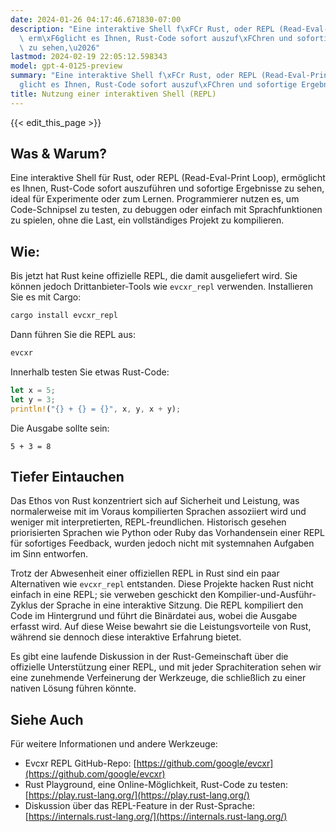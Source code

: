 ```yaml
---
date: 2024-01-26 04:17:46.671830-07:00
description: "Eine interaktive Shell f\xFCr Rust, oder REPL (Read-Eval-Print Loop),\
  \ erm\xF6glicht es Ihnen, Rust-Code sofort auszuf\xFChren und sofortige Ergebnisse\
  \ zu sehen,\u2026"
lastmod: 2024-02-19 22:05:12.598343
model: gpt-4-0125-preview
summary: "Eine interaktive Shell f\xFCr Rust, oder REPL (Read-Eval-Print Loop), erm\xF6\
  glicht es Ihnen, Rust-Code sofort auszuf\xFChren und sofortige Ergebnisse zu sehen,\u2026"
title: Nutzung einer interaktiven Shell (REPL)
---
```


{{< edit_this_page >}}

## Was & Warum?
Eine interaktive Shell für Rust, oder REPL (Read-Eval-Print Loop), ermöglicht es Ihnen, Rust-Code sofort auszuführen und sofortige Ergebnisse zu sehen, ideal für Experimente oder zum Lernen. Programmierer nutzen es, um Code-Schnipsel zu testen, zu debuggen oder einfach mit Sprachfunktionen zu spielen, ohne die Last, ein vollständiges Projekt zu kompilieren.

## Wie:
Bis jetzt hat Rust keine offizielle REPL, die damit ausgeliefert wird. Sie können jedoch Drittanbieter-Tools wie `evcxr_repl` verwenden. Installieren Sie es mit Cargo:

```sh
cargo install evcxr_repl
```

Dann führen Sie die REPL aus:

```sh
evcxr
```

Innerhalb testen Sie etwas Rust-Code:

```rust
let x = 5;
let y = 3;
println!("{} + {} = {}", x, y, x + y);
```

Die Ausgabe sollte sein:

```
5 + 3 = 8
```

## Tiefer Eintauchen
Das Ethos von Rust konzentriert sich auf Sicherheit und Leistung, was normalerweise mit im Voraus kompilierten Sprachen assoziiert wird und weniger mit interpretierten, REPL-freundlichen. Historisch gesehen priorisierten Sprachen wie Python oder Ruby das Vorhandensein einer REPL für sofortiges Feedback, wurden jedoch nicht mit systemnahen Aufgaben im Sinn entworfen.

Trotz der Abwesenheit einer offiziellen REPL in Rust sind ein paar Alternativen wie `evcxr_repl` entstanden. Diese Projekte hacken Rust nicht einfach in eine REPL; sie verweben geschickt den Kompilier-und-Ausführ-Zyklus der Sprache in eine interaktive Sitzung. Die REPL kompiliert den Code im Hintergrund und führt die Binärdatei aus, wobei die Ausgabe erfasst wird. Auf diese Weise bewahrt sie die Leistungsvorteile von Rust, während sie dennoch diese interaktive Erfahrung bietet.

Es gibt eine laufende Diskussion in der Rust-Gemeinschaft über die offizielle Unterstützung einer REPL, und mit jeder Sprachiteration sehen wir eine zunehmende Verfeinerung der Werkzeuge, die schließlich zu einer nativen Lösung führen könnte.

## Siehe Auch
Für weitere Informationen und andere Werkzeuge:
- Evcxr REPL GitHub-Repo: [https://github.com/google/evcxr](https://github.com/google/evcxr)
- Rust Playground, eine Online-Möglichkeit, Rust-Code zu testen: [https://play.rust-lang.org/](https://play.rust-lang.org/)
- Diskussion über das REPL-Feature in der Rust-Sprache: [https://internals.rust-lang.org/](https://internals.rust-lang.org/)

